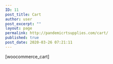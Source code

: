 ```yaml
---
ID: 11
post_title: Cart
author: user
post_excerpt: ""
layout: page
permalink: http://pandemicrtsupplies.com/cart/
published: true
post_date: 2020-03-26 07:21:11
---
```

<!-- wp:shortcode -->[woocommerce_cart]<!-- /wp:shortcode -->